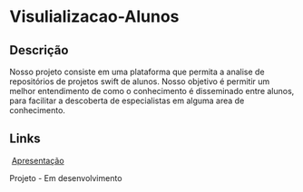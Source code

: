 # Visulializacao-Alunos

 ## Descrição

Nosso projeto consiste em uma plataforma que permita a analise de repositórios de projetos swift de alunos. Nosso objetivo é permitir um melhor entendimento de como o conhecimento é disseminado entre alunos, para facilitar a descoberta de especialistas em alguma area de conhecimento.
 
 ## Links
 
  [Apresentação](https://github.com/FilipeJrd/Visualizacao-Alunos/raw/master/Presentations/proposta.pdf)
  
  Projeto - Em desenvolvimento
